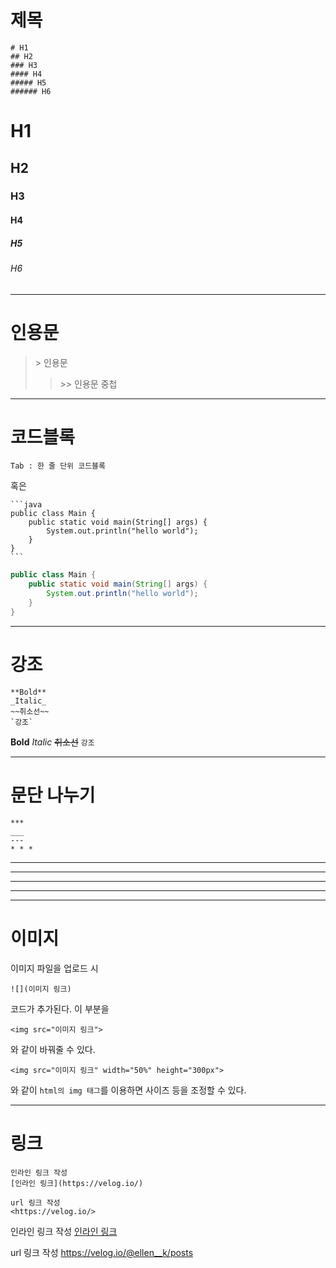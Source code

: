 
# 제목
```
# H1
## H2
### H3
#### H4
##### H5
###### H6
```
# H1
## H2
### H3
#### H4
##### H5
###### H6
***
# 인용문
> \> 인용문
>> \>> 인용문 중첩

***
# 코드블록

	Tab : 한 줄 단위 코드블록

혹은

	```java
	public class Main {
		public static void main(String[] args) {
			System.out.println("hello world");
    	}
	}
	``` 
```java
public class Main {
	public static void main(String[] args) {
		System.out.println("hello world");
   	}
}
``` 
***
# 강조
	**Bold**
	_Italic_
	~~취소선~~
    `강조`
**Bold**
_Italic_
~~취소선~~
`강조`
***
# 문단 나누기
```	
***
___
---
* * *
```

***
___
---
* * *

***
# 이미지
이미지 파일을 업로드 시

	![](이미지 링크)
    
코드가 추가된다.
이 부분을

	<img src="이미지 링크">

와 같이 바꿔줄 수 있다.

	<img src="이미지 링크" width="50%" height="300px">
와 같이 
`html의 img 태그`를 이용하면 사이즈 등을 조정할 수 있다.

***
# 링크
	인라인 링크 작성
	[인라인 링크](https://velog.io/)

	url 링크 작성
	<https://velog.io/>
    
인라인 링크 작성
[인라인 링크](https://velog.io/@ellen__k/posts)

url 링크 작성
<https://velog.io/@ellen__k/posts>


